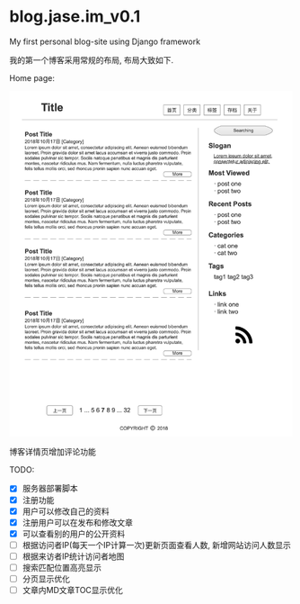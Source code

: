# blog.jase.im_v0.1
My first personal blog-site using Django framework

我的第一个博客采用常规的布局, 布局大致如下.

Home page:

![home](README.assets/home.png)

博客详情页增加评论功能

TODO:

-   [x] 服务器部署脚本
-   [x] 注册功能
-   [x] 用户可以修改自己的资料
-   [x] 注册用户可以在发布和修改文章
-   [x] 可以查看别的用户的公开资料
-   [ ] 根据访问者IP(每天一个IP计算一次)更新页面查看人数, 新增网站访问人数显示 
-   [ ] 根据来访者IP统计访问者地图
-   [ ] 搜索匹配位置高亮显示
-   [ ] 分页显示优化
-   [ ] 文章内MD文章TOC显示优化